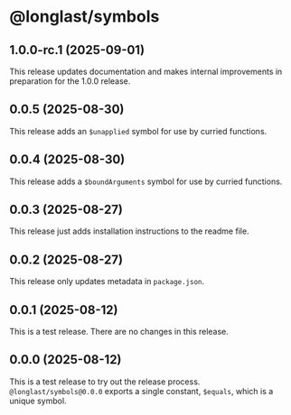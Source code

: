 # @longlast/symbols

## 1.0.0-rc.1 (2025-09-01)

This release updates documentation and makes internal improvements in
preparation for the 1.0.0 release.

## 0.0.5 (2025-08-30)

This release adds an `$unapplied` symbol for use by curried functions.

## 0.0.4 (2025-08-30)

This release adds a `$boundArguments` symbol for use by curried functions.

## 0.0.3 (2025-08-27)

This release just adds installation instructions to the readme file.

## 0.0.2 (2025-08-27)

This release only updates metadata in `package.json`.

## 0.0.1 (2025-08-12)

This is a test release. There are no changes in this release.

## 0.0.0 (2025-08-12)

This is a test release to try out the release process.
`@longlast/symbols@0.0.0` exports a single constant, `$equals`, which is a
unique symbol.
